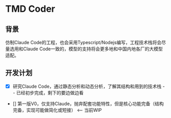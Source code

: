 # TMD Coder

## 背景

仿制Claude Code的工程，也会采用Typescript/Nodejs编写，工程技术栈将会尽量选用和Claude Code一致的，模型的支持将会更多地和中国内地各厂的大模型适配。

## 开发计划

- [x] 研究Claude Code，通过静态分析和动态分析，了解其结构和用到的技术栈 -- 已经初步完成，剩下的要边做边看
- [] 第一版V0，仅支持Claude，抛弃配套功能特性，但是核心功能完备（结构完备，实现可能做简化或短接） <-- 当前WIP
